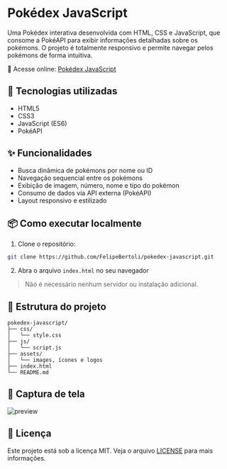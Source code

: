 # Pokédex JavaScript

Uma Pokédex interativa desenvolvida com HTML, CSS e JavaScript, que consome a PokéAPI para exibir informações detalhadas sobre os pokémons. O projeto é totalmente responsivo e permite navegar pelos pokémons de forma intuitiva.

🔗 Acesse online: [Pokédex JavaScript](https://felipebertoli.github.io/pokedex-javascript/)

## 🚀 Tecnologias utilizadas

- HTML5
- CSS3
- JavaScript (ES6)
- PokéAPI

## ✨ Funcionalidades

- Busca dinâmica de pokémons por nome ou ID
- Navegação sequencial entre os pokémons
- Exibição de imagem, número, nome e tipo do pokémon
- Consumo de dados via API externa (PokéAPI)
- Layout responsivo e estilizado

## 📦 Como executar localmente

1. Clone o repositório:
```bash
git clone https://github.com/FelipeBertoli/pokedex-javascript.git
```

2. Abra o arquivo `index.html` no seu navegador

> Não é necessário nenhum servidor ou instalação adicional.

## 📁 Estrutura do projeto

```
pokedex-javascript/
├── css/
│   └── style.css
├── js/
│   └── script.js
├── assets/
│   └── images, ícones e logos
├── index.html
└── README.md
```

## 📸 Captura de tela

![preview](https://felipebertoli.github.io/pokedex-javascript/assets/preview.png)

## 📄 Licença

Este projeto está sob a licença MIT. Veja o arquivo [LICENSE](LICENSE) para mais informações.
